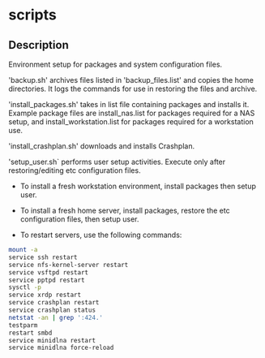 scripts
========

Description
-----------

Environment setup for packages and system configuration files.

'backup.sh' archives files listed in 'backup\_files.list' and copies the home directories. It logs the commands for use in restoring the files and archive.

'install\_packages.sh' takes in list file containing packages and installs it. Example package files are install\_nas.list for packages required for a NAS setup, and install\_workstation.list for packages required for a workstation use.

'install\_crashplan.sh' downloads and installs Crashplan.

'setup\_user.sh` performs user setup activities. Execute only after restoring/editing etc configuration files.

* To install a fresh workstation environment, install packages then setup user.

* To install a fresh home server, install packages, restore the etc configuration files, then setup user.

* To restart servers, use the following commands:
```bash
mount -a
service ssh restart
service nfs-kernel-server restart
service vsftpd restart
service pptpd restart
sysctl -p
service xrdp restart
service crashplan restart
service crashplan status
netstat -an | grep ':424.'
testparm
restart smbd
service minidlna restart
service minidlna force-reload
```
